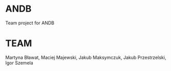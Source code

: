 # ANDB
Team project for ANDB 


# TEAM
Martyna Bławat, Maciej Majewski, Jakub Maksymczuk, Jakub Przestrzelski, Igor Szemela 
